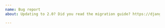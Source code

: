 ```yaml
---
name: Bug report
about: Updating to 2.0? Did you read the migration guide? https://django-filter.readthedocs.io/en/master/guide/migration.html#migration-guide

---
```




